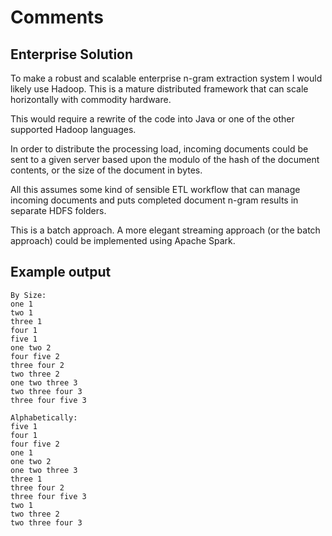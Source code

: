 # Comments
## Enterprise Solution

To make a robust and scalable enterprise n-gram extraction system I would likely use Hadoop. This is a mature distributed framework that can scale horizontally with commodity hardware.

This would require a rewrite of the code into Java or one of the other supported Hadoop languages.

In order to distribute the processing load, incoming documents could be sent to a given server based upon the modulo of the hash of the document contents, or the size of the document in bytes.

All this assumes some kind of sensible ETL workflow that can manage incoming documents and puts completed document n-gram results in separate HDFS folders. 

This is a batch approach.  A more elegant streaming approach (or the batch approach) could be implemented using Apache Spark.

## Example output

	By Size:
	one 1
	two 1
	three 1
	four 1
	five 1
	one two 2
	four five 2
	three four 2
	two three 2
	one two three 3
	two three four 3
	three four five 3

	Alphabetically:
	five 1
	four 1
	four five 2
	one 1
	one two 2
	one two three 3
	three 1
	three four 2
	three four five 3
	two 1
	two three 2
	two three four 3


